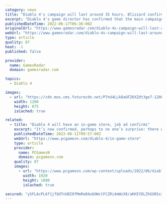 ```yaml
---
category: news
title: "Diablo 4's campaign will last around 35 hours, Blizzard confirms"
excerpt: "Diablo 4's game director has confirmed that the main campaign is around 35 hours long. Shely revealed that Diablo 4 will take around 35 hours to complete. Elaborating on the campaign, he describes it ..."
publishedDateTime: 2022-06-17T06:36:00Z
originalUrl: "https://www.gamesradar.com/diablo-4s-campaign-will-last-around-35-hours-blizzard-confirms/"
webUrl: "https://www.gamesradar.com/diablo-4s-campaign-will-last-around-35-hours-blizzard-confirms/"
type: article
quality: 87
heat: -1
published: false

provider:
  name: GamesRadar
  domain: gamesradar.com

topics:
  - Diablo 4

images:
  - url: "https://cdn.mos.cms.futurecdn.net/P7nU4LLk8aUFZ6XZdt3ge7-1200-80.jpg"
    width: 1200
    height: 675
    isCached: true

related:
  - title: "Diablo 4 will have an in-game store, job ad confirms"
    excerpt: "It’s now confirmed, perhaps to no one’s surprise: there will be an in-game Diablo IV store when the RPG game finally releases. Activision Blizzard is currently hiring someone to manage this “Diablo IV ..."
    publishedDateTime: 2022-06-11T09:57:00Z
    webUrl: "https://www.pcgamesn.com/diablo-4/in-game-store"
    type: article
    provider:
      name: PCGamesN
      domain: pcgamesn.com
    quality: 87
    images:
      - url: "https://www.pcgamesn.com/wp-content/uploads/2022/06/diablo-4-in-game-store.jpg"
        width: 1920
        height: 1080
        isCached: true

secured: "ySFLAcPL6f1jfQdTnUBI0fMmReB4ubOWctFCZRi4mWzX8/aKHIYDLZhGGRSx3ACG0cbKwMkObGpwqV/gxO1Phb1bYhIiyDnQdqcuuDRe34UBRnEpS4iu6fVdoCVX/S/sII7wJE13cj1nuU/Min4h+EGf/oEPFqpwwszhp+S/Qc2HRi5TBQJdZX7wjC6Nrls3JANOaa7CK8Hofy7YwblQDK/84gf2tYBuV/wTC+8SMH7SUFNzf7vIu0+OWO75dsyWN56VSh28AP1gexZkDOLldPqEo6xEuv/NSAPYLwTQuGvLfJZpg+Lsy+3r4Hv98QxZ6Dg+yntnkqQSDppUnx2iStdYQP3jUfp/R1/hPpf2vi4=;ayrTwVgO1vJw5qjN4Wf15Q=="
---
```


